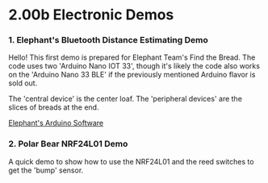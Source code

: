 # 2.00b Electronic Demos
### 1. Elephant's Bluetooth Distance Estimating Demo

Hello! This first demo is prepared for Elephant Team's Find the Bread. The code uses two 'Arduino Nano IOT 33', though it's likely the code also works on the 'Arduino Nano 33 BLE' if the previously mentioned Arduino flavor is sold out.

The 'central device' is the center loaf. The 'peripheral devices' are the slices of breads at the end.

[Elephant's Arduino Software](https://github.com/mit2009/200b-ee-demos/tree/main/elephant)

### 2. Polar Bear NRF24L01 Demo

A quick demo to show how to use the NRF24L01 and the reed switches to get the 'bump' sensor.
